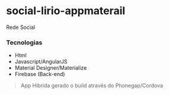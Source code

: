# social-lirio-appmaterail
Rede Social  

### Tecnologias
- Html
- Javascript/AngularJS
- Material Designer/Materialize
- Firebase (Back-end) 

> App Hibrida gerado o build através do Phonegap/Cordova
